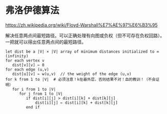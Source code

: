 # 弗洛伊德算法

https://zh.wikipedia.org/wiki/Floyd-Warshall%E7%AE%97%E6%B3%95

解决任意两点间最短路径。可以正确处理有向图或负权（但不可存在负权回路）。一把就可以得出任意两点间的最短路径。

```
let dist be a |V| × |V| array of minimum distances initialized to ∞ (infinity)
for each vertex v
   dist[v][v] ← 0
for each edge (u,v)
   dist[u][v] ← w(u,v)  // the weight of the edge (u,v)
for k from 1 to |V|  # 必须注意！k在最外层，否则结果不对！血的教训！（不会证明）
   for i from 1 to |V|
      for j from 1 to |V|
         if dist[i][j] > dist[i][k] + dist[k][j] 
             dist[i][j] ← dist[i][k] + dist[k][j]
         end if
```
